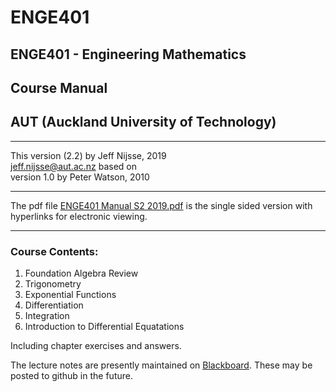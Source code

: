 # ENGE401
## ENGE401 - Engineering Mathematics 
## Course Manual
## AUT (Auckland University of Technology)
***
This version (2.2) by Jeff Nijsse, 2019\
<jeff.nijsse@aut.ac.nz>
based on\
version 1.0 by Peter Watson, 2010
***
The pdf file [ENGE401 Manual S2 2019.pdf](https://github.com/millecodex/ENGE401/blob/master/ENGE401%20Manual%20S2%202019.pdf) is the single sided version with hyperlinks for electronic viewing.
***
### Course Contents:
1. Foundation Algebra Review
2. Trigonometry
3. Exponential Functions
4. Differentiation
5. Integration
6. Introduction to Differential Equatations

Including chapter exercises and answers.

The lecture notes are presently maintained on [Blackboard](https://blackboard.aut.ac.nz/). These may be posted to github in the future.

